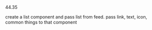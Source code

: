 44.35

create a list component and pass list from feed.
pass link, text, icon, common things to that component